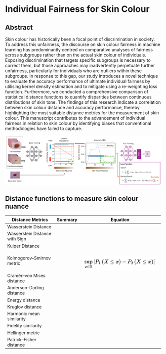 # Individual Fairness for Skin Colour

## Abstract
Skin colour has historically been a focal point of discrimination in society. To address this unfairness, the discourse on skin colour fairness in machine learning has predominantly centred on comparative analyses of fairness across subgroups rather than on the actual skin colour of individuals. Exposing discrimination that targets specific subgroups is necessary to correct them, but those approaches may inadvertently perpetuate further unfairness, particularly for individuals who are outliers within these subgroups. In response to this gap, our study introduces a novel technique to evaluate the accuracy performance of ultimate individual fairness by utilising kernel density estimation and to mitigate using a re-weighting loss function. Furthermore, we conducted a comprehensive comparison of statistical distance functions to quantify disparities between continuous distributions of skin tone. The findings of this research indicate a correlation between skin colour distance and accuracy performance, thereby highlighting the most suitable distance metrics for the measurement of skin colour. This manuscript contributes to the advancement of individual fairness in relation to skin colour by identifying biases that conventional methodologies have failed to capture.

![Image Description](images/fig_training_procedure.png)

## Distance functions to measure skin colour nuance

| Distance Metrics               | Summary | Equation |
|--------------------------------|---------|----------|
| Wasserstein Distance           |         |          |
| Wasserstein Distance with Sign |         |          |
| Kuiper Distance                |         |          |
| Kolmogorov–Smirnov metric      |         |　![Image Description](images/ks.png)　　　　　 |
| Cramér–von Mises distance      |         |          |
| Anderson–Darling distance      |         |          |
| Energy distance                |         |          |
| Kruglov distance               |         |          |
| Harmonic mean similarity       |         |          |
| Fidelity similarity            |         |          |
| Hellinger metric               |         |          |
| Patrick–Fisher distance        |         |          |
